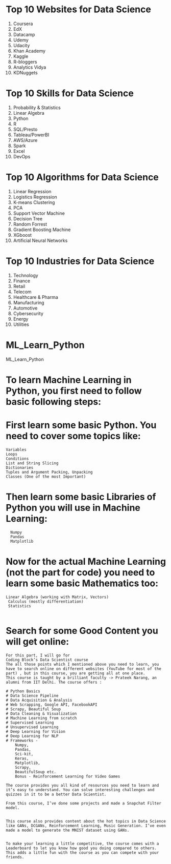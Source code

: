 
# Top 10 Websites for Data Science

1. Coursera
2. EdX
3. Datacamp
4. Udemy
5. Udacity
6. Khan Academy
7. Kaggle 
8. R-bloggers
9. Analytics Vidya
10. KDNuggets

# Top 10 Skills for Data Science

1. Probability & Statistics 
2. Linear Algebra
3. Python
4. R
5. SQL/Presto
6. Tableau/PowerBI
7. AWS/Azure
8. Spark
9. Excel
10. DevOps

# Top 10 Algorithms for Data Science

1. Linear Regression
2. Logistics Regression
3. K-means Clustering
4. PCA
5. Support Vector Machine
6. Decision Tree
7. Random Forrest
8. Gradient Boosting Machine
9. XGboost
10. Artificial Neural Networks

# Top 10 Industries for Data Science

1. Technology 
2. Finance
3. Retail
4. Telecom
5. Healthcare & Pharma
6. Manufacturing 
7. Automotive
8. Cybersecurity 
9. Energy
10. Utilities

# ML_Learn_Python
ML_Learn_Python


# To learn Machine Learning in Python, you first need to follow basic following steps:

# First learn some basic Python. You need to cover some topics like:
```
Variables
Loops
Conditions
List and String Slicing
Dictionaries
Tuples and Argument Packing, Unpacking
Classes (One of the most Important)

```

# Then learn some basic Libraries of Python you will use in Machine Learning:

```
  Numpy
  Pandas
  Matplotlib
 ```
  
# Now for the actual Machine Learning (not the part for code) you need to learn some basic Mathematics too:
 ```
 Linear Algebra (working with Matrix, Vectors)
  Calculus (mostly differentiation)
  Statistics
  
 ``` 
# Search for some Good Content you will get online:
  ```
  For this part, I will go for 
  Coding Block’s Data Scientist course
  The all those points which I mentioned above you need to learn, you have to search online on different websites (YouTube for most of the part) , but in this course, you are getting all at one place.
This course is taught by a brilliant faculty -> Prateek Narang, an alumni from IIT Delhi. The course offers :

# Python Basics
# Data Science Pipeline
# Data Acquisition & Analysis
# Web Scrapping, Google API, FacebookAPI
# Scrapy, Beautiful Soup
# Data Cleaning & Visualization
# Machine Learning from scratch
# Supervised Learning
# Unsupervised Learning
# Deep Learning for Vision
# Deep Learning for NLP
# Frameworks - 
      Numpy, 
      Pandas, 
      Sci-kit, 
      Keras, 
      Matplotlib, 
      Scrapy, 
      BeautifulSoup etc.
      Bonus - Reinforcement Learning for Video Games

The course provides you all kind of resources you need to learn and it’s easy to understand. You can solve interesting challenges and quizzes in it to be a better Data Scientist.

From this course, I’ve done some projects and made a Snapchat Filter model.


This course also provides content about the hot topics in Data Science like GANs, DCGANs, Reinforcement Learning, Music Generation. I’ve even made a model to generate the MNIST dataset using GANs.


To make your learning a little competitive, the course comes with a Leaderboard to let you know how good you doing compared to others. This adds a little fun with the course as you can compete with your friends.
